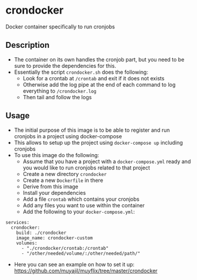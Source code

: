 # crondocker

Docker container specifically to run cronjobs

## Description
- The container on its own handles the cronjob part, but you need to be sure to provide the dependencies for this.
- Essentially the script `crondocker.sh` does the following:
  - Look for a crontab at `/crontab` and exit if it does not exists
  - Otherwise add the log pipe at the end of each command to log everything to `/crondocker.log`
  - Then tail and follow the logs

## Usage
- The initial purpose of this image is to be able to register and run cronjobs in a project using docker-compose
- This allows to setup up the project using `docker-compose up` including cronjobs
- To use this image do the following:
  - Assume that you have a project with a `docker-compose.yml` ready and you would like to run cronjobs related to that project
  - Create a new directory `crondocker`
  - Create a new `Dockerfile` in there
  - Derive from this image
  - Install your dependencies
  - Add a file `crontab` which contains your cronjobs
  - Add any files you want to use within the container
  - Add the following to your `docker-compose.yml`:
```
services:
  crondocker:
    build: ./crondocker
    image_name: crondocker-custom
    volumes:
      - "./crondocker/crontab:/crontab"
      - "/other/needed/volume/:/other/needed/path/"
```
  - Here you can see an example on how to set it up: https://github.com/muyajil/muyflix/tree/master/crondocker